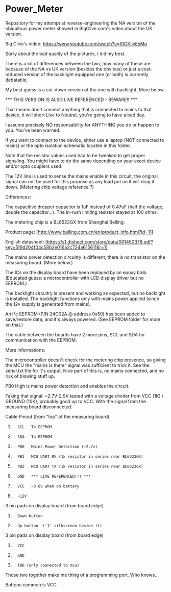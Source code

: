 # Power_Meter

Repository for my attempt at reverse-engineering the NA version of the
obiquitous power meter showed in BigClive.com's video about the UK version.

Big Clive's video: https://www.youtube.com/watch?v=fRGKilvExMo

Sorry about the bad quality of the pictures, I did my best.

There is a lot of differences between the two, how many of these are because
of the NA vs UK version (besides the obvious) or just a cost-reduced version 
of the backlight equipped one (or both) is currently debatable. 

My best guess is a cut-down version of the one with backlight. More below.


*** THIS VERSION IS ALSO LIVE REFERENCED - BEWARE!! ***

That means don't connect anything that is connected to mains to that device, it will short Live to Neutral,
you're going to have a bad day.

I assume precisely NO responsability for ANYTHING you do or happen to you.
You've been warned.

If you want to connect to the device, either use a laptop (NOT connected to mains) or the opto isolation schematic located in this folder.

Note that the resistor values used had to be tweaked to get proper signaling. You might have to do the same depending on your exact device and/or opto couplers used.

The 12V line is used to sense the mains enable in this circuit, the original signal can not be used for this purpose as any load put on it will drag it down. (Metering chip voltage reference ?)


Differences:

The capacitive dropper capacitor is 1uF instead of 0.47uF (half the voltage, double the capacitor...).
The in-rush limiting resistor stayed at 100 ohms.

The metering chip is a BL6523GX from Shanghai Belling.

Product page: 
[http://www.belling.com.cn/en/product_info.html?id=11]

English datasheet: [https://s1.dtsheet.com/store/data/001450378.pdf?key=5f9d204f04c58b2e016a2c724a615611&r=1]

The mains power detection circuitry is different, there is no transistor on the measuring board.
(More below.)

The ICs on the display board have been replaced by an epoxy blob.
(Educated guess: a microcontroller with LCD display driver but no EEPROM.)

The backlight circuitry is present and working as expected, but no backlight is installed.
The backlight functions only with mains power applied (since the 12v supply is generated from mains).

An i²c EEPROM (P/N 24C02A @ address 0x50) has been added to save/restore data, and it's always powered.
(See EEPROM folder for more on that.)

The cable between the boards have 2 more pins, SCL and SDA for communication with the EEPROM.


More informations:

The microcontroller doesn't check for the metering chip presence, so giving the MCU the "mains is there" signal was sufficient to trick it. 
See the serial.txt file for it's output.
Nice part of this is, no mains connected, and no risk of blowing stuff up.

PB0 High is mains power detection and enables the circuit. 

Faking that signal:
~2.7V-2.9V tested with a voltage divider from VCC (1K) / GROUND (10K), probably good up to VCC.
With the signal from the measuring board disconnected.

Cable Pinout (from "top" of the measuring board)
>
1.       SCL   To EEPROM
2.       SDA   To EEPROM
3.       PB0   Mains Power Detection (~2.7v)
4.       PB1   MCU UART RX (1k resistor in series near BL6523GX)
5.       PB2   MCU UART TX (1k resistor in series near BL6523GX)
6.       GND   *** LIVE REFERENCED!!! ***
7.       VCC   ~3.6V when on battery
8.       ~12V
>

3 pin pads on display board (from board edge)
>
1.       Down button
2.       Up button  ('1' silkscreen beside it)



3 pin pads on display board (from board edge)
>
1.       VCC
2.       GND
3.       TBD (only connected to mcu)

Those two together make me thing of a programming port. Who knows...


Buttons common is VCC.

